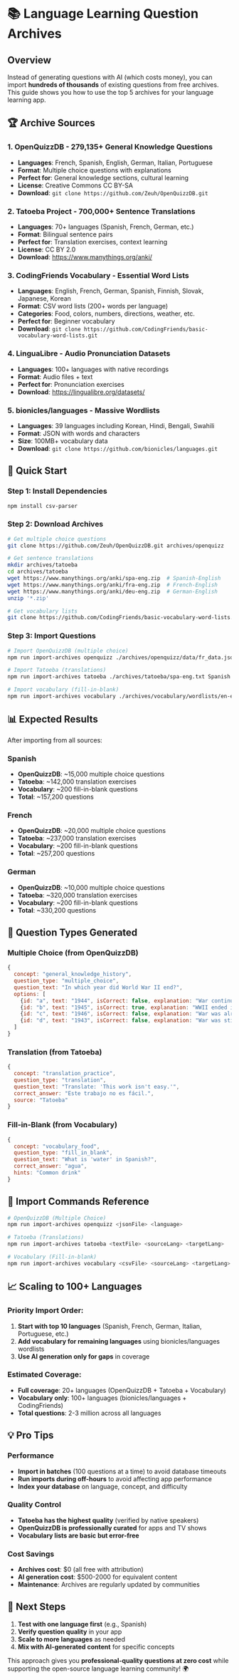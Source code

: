 # 📚 Language Learning Question Archives

## Overview

Instead of generating questions with AI (which costs money), you can import **hundreds of thousands** of existing questions from free archives. This guide shows you how to use the top 5 archives for your language learning app.

## 🏆 Archive Sources

### 1. **OpenQuizzDB** - 279,135+ General Knowledge Questions
- **Languages**: French, Spanish, English, German, Italian, Portuguese
- **Format**: Multiple choice questions with explanations
- **Perfect for**: General knowledge sections, cultural learning
- **License**: Creative Commons CC BY-SA
- **Download**: `git clone https://github.com/Zeuh/OpenQuizzDB.git`

### 2. **Tatoeba Project** - 700,000+ Sentence Translations
- **Languages**: 70+ languages (Spanish, French, German, etc.)
- **Format**: Bilingual sentence pairs
- **Perfect for**: Translation exercises, context learning
- **License**: CC BY 2.0
- **Download**: https://www.manythings.org/anki/

### 3. **CodingFriends Vocabulary** - Essential Word Lists
- **Languages**: English, French, German, Spanish, Finnish, Slovak, Japanese, Korean
- **Format**: CSV word lists (200+ words per language)
- **Categories**: Food, colors, numbers, directions, weather, etc.
- **Perfect for**: Beginner vocabulary
- **Download**: `git clone https://github.com/CodingFriends/basic-vocabulary-word-lists.git`

### 4. **LinguaLibre** - Audio Pronunciation Datasets
- **Languages**: 100+ languages with native recordings
- **Format**: Audio files + text
- **Perfect for**: Pronunciation exercises
- **Download**: https://lingualibre.org/datasets/

### 5. **bionicles/languages** - Massive Wordlists
- **Languages**: 39 languages including Korean, Hindi, Bengali, Swahili
- **Format**: JSON with words and characters
- **Size**: 100MB+ vocabulary data
- **Download**: `git clone https://github.com/bionicles/languages.git`

## 🚀 Quick Start

### Step 1: Install Dependencies
```bash
npm install csv-parser
```

### Step 2: Download Archives
```bash
# Get multiple choice questions
git clone https://github.com/Zeuh/OpenQuizzDB.git archives/openquizz

# Get sentence translations
mkdir archives/tatoeba
cd archives/tatoeba
wget https://www.manythings.org/anki/spa-eng.zip  # Spanish-English
wget https://www.manythings.org/anki/fra-eng.zip  # French-English  
wget https://www.manythings.org/anki/deu-eng.zip  # German-English
unzip '*.zip'

# Get vocabulary lists
git clone https://github.com/CodingFriends/basic-vocabulary-word-lists.git archives/vocabulary
```

### Step 3: Import Questions
```bash
# Import OpenQuizzDB (multiple choice)
npm run import-archives openquizz ./archives/openquizz/data/fr_data.json French

# Import Tatoeba (translations)
npm run import-archives tatoeba ./archives/tatoeba/spa-eng.txt Spanish English

# Import vocabulary (fill-in-blank)
npm run import-archives vocabulary ./archives/vocabulary/wordlists/en-es/basic-words.csv English Spanish
```

## 📊 Expected Results

After importing from all sources:

### Spanish
- **OpenQuizzDB**: ~15,000 multiple choice questions
- **Tatoeba**: ~142,000 translation exercises  
- **Vocabulary**: ~200 fill-in-blank questions
- **Total**: ~157,200 questions

### French  
- **OpenQuizzDB**: ~20,000 multiple choice questions
- **Tatoeba**: ~237,000 translation exercises
- **Vocabulary**: ~200 fill-in-blank questions  
- **Total**: ~257,200 questions

### German
- **OpenQuizzDB**: ~10,000 multiple choice questions
- **Tatoeba**: ~320,000 translation exercises
- **Vocabulary**: ~200 fill-in-blank questions
- **Total**: ~330,200 questions

## 🎯 Question Types Generated

### Multiple Choice (from OpenQuizzDB)
```javascript
{
  concept: "general_knowledge_history",
  question_type: "multiple_choice", 
  question_text: "In which year did World War II end?",
  options: [
    {id: "a", text: "1944", isCorrect: false, explanation: "War continued into 1945"},
    {id: "b", text: "1945", isCorrect: true, explanation: "WWII ended in 1945"},
    {id: "c", text: "1946", isCorrect: false, explanation: "War was already over"},
    {id: "d", text: "1943", isCorrect: false, explanation: "War was still ongoing"}
  ]
}
```

### Translation (from Tatoeba)
```javascript
{
  concept: "translation_practice",
  question_type: "translation",
  question_text: "Translate: 'This work isn't easy.'",
  correct_answer: "Este trabajo no es fácil.",
  source: "Tatoeba"
}
```

### Fill-in-Blank (from Vocabulary)
```javascript
{
  concept: "vocabulary_food",
  question_type: "fill_in_blank", 
  question_text: "What is 'water' in Spanish?",
  correct_answer: "agua",
  hints: "Common drink"
}
```

## 🔄 Import Commands Reference

```bash
# OpenQuizzDB (Multiple Choice)
npm run import-archives openquizz <jsonFile> <language>

# Tatoeba (Translations) 
npm run import-archives tatoeba <textFile> <sourceLang> <targetLang>

# Vocabulary (Fill-in-blank)
npm run import-archives vocabulary <csvFile> <sourceLang> <targetLang>
```

## 📈 Scaling to 100+ Languages

### Priority Import Order:
1. **Start with top 10 languages** (Spanish, French, German, Italian, Portuguese, etc.)
2. **Add vocabulary for remaining languages** using bionicles/languages wordlists
3. **Use AI generation only for gaps** in coverage

### Estimated Coverage:
- **Full coverage**: 20+ languages (OpenQuizzDB + Tatoeba + Vocabulary)
- **Vocabulary only**: 100+ languages (bionicles/languages + CodingFriends)
- **Total questions**: 2-3 million across all languages

## 💡 Pro Tips

### Performance
- **Import in batches** (100 questions at a time) to avoid database timeouts
- **Run imports during off-hours** to avoid affecting app performance
- **Index your database** on language, concept, and difficulty

### Quality Control
- **Tatoeba has the highest quality** (verified by native speakers)
- **OpenQuizzDB is professionally curated** for apps and TV shows
- **Vocabulary lists are basic but error-free**

### Cost Savings
- **Archives cost**: $0 (all free with attribution)
- **AI generation cost**: $500-2000 for equivalent content
- **Maintenance**: Archives are regularly updated by communities

## 🎉 Next Steps

1. **Test with one language first** (e.g., Spanish)
2. **Verify question quality** in your app
3. **Scale to more languages** as needed
4. **Mix with AI-generated content** for specific concepts

This approach gives you **professional-quality questions at zero cost** while supporting the open-source language learning community! 🌍
